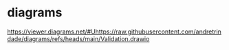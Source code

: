 # diagrams

https://viewer.diagrams.net/#Uhttps://raw.githubusercontent.com/andretrindade/diagrams/refs/heads/main/Validation.drawio